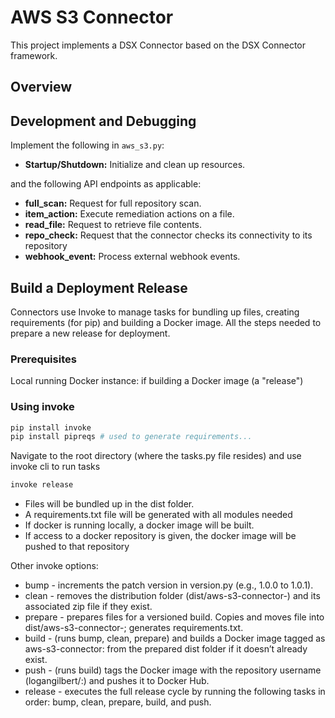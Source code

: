 # AWS S3 Connector

This project implements a DSX Connector based on the DSX Connector framework.


## Overview


## Development and Debugging
Implement the following in `aws_s3.py`:
- **Startup/Shutdown:** Initialize and clean up resources.

and the following API endpoints as applicable:
- **full_scan:** Request for full repository scan.
- **item_action:** Execute remediation actions on a file.
- **read_file:** Request to retrieve file contents.
- **repo_check:** Request that the connector checks its connectivity to its repository
- **webhook_event:** Process external webhook events.

## Build a Deployment Release

Connectors use Invoke to manage tasks for bundling up files, creating requirements (for pip) and
building a Docker image.  All the steps needed to prepare a new release for deployment.

### Prerequisites
Local running Docker instance: if building a Docker image (a "release")

### Using invoke
```python
pip install invoke
pip install pipreqs # used to generate requirements...
```
Navigate to the root directory (where the tasks.py file resides) and use invoke cli to run tasks
```python
invoke release
```
* Files will be bundled up in the dist folder.
* A requirements.txt file will be generated with all modules needed
* If docker is running locally, a docker image will be built.
* If access to a docker repository is given, the docker image will be pushed to that repository

Other invoke options:
* bump - increments the patch version in version.py (e.g., 1.0.0 to 1.0.1).
* clean - removes the distribution folder (dist/aws-s3-connector-<version>) and its associated zip file if they exist.
* prepare - prepares files for a versioned build.  Copies and moves file into dist/aws-s3-connector-<version>; generates requirements.txt.
* build - (runs bump, clean, prepare) and builds a Docker image tagged as aws-s3-connector:<version> from the prepared dist folder if it doesn’t already exist.
* push - (runs build) tags the Docker image with the repository username (logangilbert/<name>:<version>) and pushes it to Docker Hub.
* release - executes the full release cycle by running the following tasks in order: bump, clean, prepare, build, and push.


